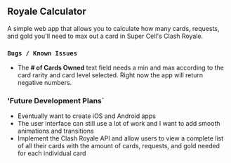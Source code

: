 ## Royale Calculator
A simple web app that allows you to calculate how many cards, requests, and gold you'll need to max out a card in Super Cell's Clash Royale. 

### `Bugs / Known Issues`
- The **# of Cards Owned** text field needs a min and max according to the card rarity and card level selected. Right now the app will return negative numbers. 

### 'Future Development Plans`
- Eventually want to create iOS and Android apps
- The user interface can still use a lot of work and I want to add smooth animations and transitions
- Implement the Clash Royale API and allow users to view a complete list of all their cards with the amount of cards, requests, and gold needed for each individual card